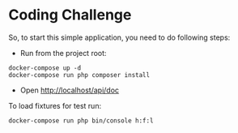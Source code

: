 # Coding Challenge

So, to start this simple application, you need to do following steps:

- Run from the project root:

```
docker-compose up -d
docker-compose run php composer install
```
- Open [http://localhost/api/doc](http://localhost/api/doc)


To load fixtures for test run:

```
docker-compose run php bin/console h:f:l  
```
